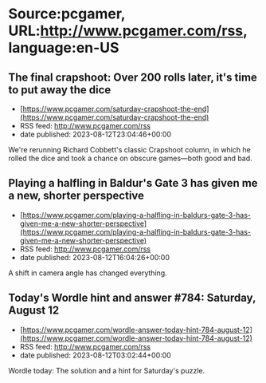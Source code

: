 # Source:pcgamer, URL:http://www.pcgamer.com/rss, language:en-US

## The final crapshoot: Over 200 rolls later, it's time to put away the dice
 - [https://www.pcgamer.com/saturday-crapshoot-the-end](https://www.pcgamer.com/saturday-crapshoot-the-end)
 - RSS feed: http://www.pcgamer.com/rss
 - date published: 2023-08-12T23:04:46+00:00

We're rerunning Richard Cobbett's classic Crapshoot column, in which he rolled the dice and took a chance on obscure games—both good and bad.

## Playing a halfling in Baldur's Gate 3 has given me a new, shorter perspective
 - [https://www.pcgamer.com/playing-a-halfling-in-baldurs-gate-3-has-given-me-a-new-shorter-perspective](https://www.pcgamer.com/playing-a-halfling-in-baldurs-gate-3-has-given-me-a-new-shorter-perspective)
 - RSS feed: http://www.pcgamer.com/rss
 - date published: 2023-08-12T16:04:26+00:00

A shift in camera angle has changed everything.

## Today's Wordle hint and answer #784: Saturday, August 12
 - [https://www.pcgamer.com/wordle-answer-today-hint-784-august-12](https://www.pcgamer.com/wordle-answer-today-hint-784-august-12)
 - RSS feed: http://www.pcgamer.com/rss
 - date published: 2023-08-12T03:02:44+00:00

Wordle today: The solution and a hint for Saturday's puzzle.

